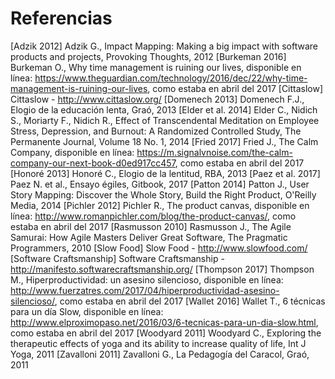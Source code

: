 # Referencias

[Adzik 2012] Adzik G., Impact Mapping: Making a big impact with software products and projects, Provoking Thoughts, 2012
[Burkeman 2016] Burkeman O., Why time management is ruining our lives, disponible en l&iacute;nea: https://www.theguardian.com/technology/2016/dec/22/why-time-management-is-ruining-our-lives, como estaba en abril del 2017
[Cittaslow] Cittaslow - http://www.cittaslow.org/ 
[Domenech 2013] Domenech F.J., Elogio de la educaci&oacute;n lenta, Gra&oacute;, 2013
[Elder et al. 2014] Elder C., Nidich S., Moriarty F., Nidich R., Effect of Transcendental Meditation on Employee Stress, Depression, and Burnout: A Randomized Controlled Study, The Permanente Journal, Volume 18 No. 1, 2014
[Fried 2017] Fried J., The Calm Company, disponible en l&iacute;nea: https://m.signalvnoise.com/the-calm-company-our-next-book-d0ed917cc457, como estaba en abril del 2017
[Honor&eacute; 2013] Honor&eacute; C., Elogio de la lentitud, RBA, 2013
[Paez et al. 2017] Paez N. et al., Ensayo &eacute;giles, Gitbook, 2017
[Patton 2014] Patton J., User Story Mapping: Discover the Whole Story, Build the Right Product, O'Reilly Media, 2014
[Pichler 2012] Pichler R., The product canvas, disponible en l&iacute;nea: http://www.romanpichler.com/blog/the-product-canvas/, como estaba en abril del 2017
[Rasmusson 2010] Rasmusson J., The Agile Samurai: How Agile Masters Deliver Great Software, The Pragmatic Programmers, 2010
[Slow Food] Slow Food - http://www.slowfood.com/
[Software Craftsmanship] Software Craftsmanship - http://manifesto.softwarecraftsmanship.org/
[Thompson 2017] Thompson M., Hiperproductividad: un asesino silencioso, disponible en l&iacute;nea: http://www.fuerzatres.com/2017/04/hiperproductividad-asesino-silencioso/, como estaba en abril del 2017
[Wallet 2016] Wallet T., 6 t&eacute;cnicas para un d&iacute;a Slow, disponible en l&iacute;nea: http://www.elproximopaso.net/2016/03/6-tecnicas-para-un-dia-slow.html, como estaba en abril del 2017
[Woodyard 2011] Woodyard C., Exploring the therapeutic effects of yoga and its ability to increase quality of life, Int J Yoga, 2011
[Zavalloni 2011] Zavalloni G., La Pedagog&iacute;a del Caracol, Gra&oacute;, 2011

